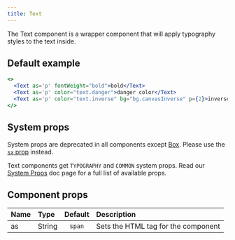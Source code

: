 ```yaml
---
title: Text
---
```


The Text component is a wrapper component that will apply typography styles to the text inside.

## Default example

```jsx live
<>
  <Text as='p' fontWeight="bold">bold</Text>
  <Text as='p' color="text.danger">danger color</Text>
  <Text as='p' color="text.inverse" bg="bg.canvasInverse" p={2}>inverse colors</Text>
</>
```

## System props

<Note variant="warning">

System props are deprecated in all components except [Box](/Box). Please use the [`sx` prop](/overriding-styles) instead.

</Note>

Text components get `TYPOGRAPHY` and `COMMON` system props. Read our [System Props](/system-props) doc page for a full list of available props.

## Component props

| Name | Type   | Default | Description                         |
| :--- | :----- | :-----: | :---------------------------------- |
| as   | String | `span`  | Sets the HTML tag for the component |
